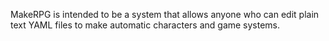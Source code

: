 MakeRPG is intended to be a system that allows anyone who can edit plain text YAML files to make automatic characters and game systems.
